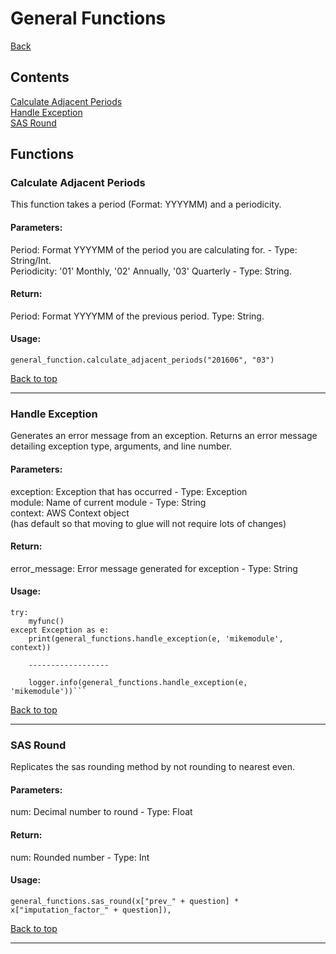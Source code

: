 # General Functions <a name='top'>
[Back](README.md)
## Contents
[Calculate Adjacent Periods](#calculateadjacentperiods)<br>
[Handle Exception](#handleexception)<br>
[SAS Round](#sasround)<br>
## Functions
### Calculate Adjacent Periods <a name='calculateadjacentperiods'>
This function takes a period (Format: YYYYMM) and a periodicity. <br>

#### Parameters:
Period: Format YYYYMM of the period you are calculating for. - Type: String/Int. <br>
Periodicity: '01' Monthly, '02' Annually, '03' Quarterly - Type: String. <br>

#### Return:
Period: Format YYYYMM of the previous period. Type: String. <br>

#### Usage:
```
general_function.calculate_adjacent_periods("201606", "03")
```

[Back to top](#top)
<hr>

### Handle Exception <a name='handleexception'>
Generates an error message from an exception.
Returns an error message detailing exception type, arguments, and line number.
#### Parameters:
exception: Exception that has occurred - Type: Exception<br>
module: Name of current module - Type: String<br>
context: AWS Context object<br>
    (has default so that moving to glue will not require lots of changes)
#### Return:
error_message: Error message generated for exception - Type: String

#### Usage:
```
try:
    myfunc()
except Exception as e:
    print(general_functions.handle_exception(e, 'mikemodule', context))
    
    ------------------
    
    logger.info(general_functions.handle_exception(e, 'mikemodule'))```
```
[Back to top](#top)
<hr>

### SAS Round <a name='sasround'>
Replicates the sas rounding method by not rounding to nearest even.

#### Parameters:
num: Decimal number to round - Type: Float

#### Return:
num: Rounded number - Type: Int

#### Usage:
```
general_functions.sas_round(x["prev_" + question] * x["imputation_factor_" + question]),
```

[Back to top](#top)
<hr>

